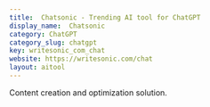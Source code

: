 ```yaml
---
title:  Chatsonic - Trending AI tool for ChatGPT
display_name:  Chatsonic
category: ChatGPT
category_slug: chatgpt
key: writesonic_com_chat
website: https://writesonic.com/chat
layout: aitool
---
```


Content creation and optimization solution.
